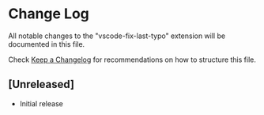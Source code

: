 # Change Log

All notable changes to the "vscode-fix-last-typo" extension will be documented in this file.

Check [Keep a Changelog](http://keepachangelog.com/) for recommendations on how to structure this file.

## [Unreleased]

- Initial release